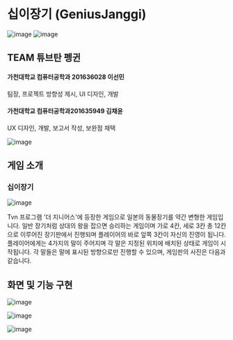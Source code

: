 # 십이장기 (GeniusJanggi)
![image](https://user-images.githubusercontent.com/46212602/95672722-2a953980-0bde-11eb-9ca8-f4cf17d047f4.png)
![image](https://user-images.githubusercontent.com/46212602/95672916-7a283500-0bdf-11eb-9600-7ccc409060f6.png)

## TEAM 튜브탄 펭귄 
#### 가천대학교 컴퓨터공학과 201636028 이선민
팀장, 프로젝트 방향성 제시, UI 디자인, 개발
#### 가천대학교 컴퓨터공학과201635949 김채윤
UX 디자인, 개발, 보고서 작성, 보완점 채택

![image](https://user-images.githubusercontent.com/46212602/95672781-8cee3a00-0bde-11eb-93cb-c848e1dd9616.png)

## 게임 소개
### 십이장기

![image](https://user-images.githubusercontent.com/46212602/95672965-c5424800-0bdf-11eb-9a6f-b8cb1484f0bf.png)

Tvn 프로그램 '더 지니어스'에 등장한 게임으로 일본의 동물장기를 약간 변형한 게임입니다.
일반 장기처럼 상대의 왕을 잡으면 승리하는 게임이며 가로 4칸, 세로 3칸  총 12칸으로 이루어진 장기판에서 진행되며 플레이어의 바로 앞쪽 3칸이 자신의 진영이 됩니다. 플레이어에게는 4가지의 말이 주어지며 각 말은 지정된 위치에 배치된 상태로 게임이 시작됩니다. 각 말들은 말에 표시된 방향으로만 진행할 수 있으며, 게임판의 사진은 다음과 같습니다.


## 화면 및 기능 구현

![image](https://user-images.githubusercontent.com/46212602/95672866-100f9000-0bdf-11eb-93d6-4c40235783de.png)

![image](https://user-images.githubusercontent.com/46212602/95672870-19006180-0bdf-11eb-876d-42514a28fcb1.png)

![image](https://user-images.githubusercontent.com/46212602/95672872-1bfb5200-0bdf-11eb-8880-7b051707b45f.png)
